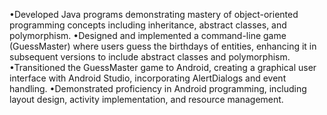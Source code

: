 •Developed Java programs demonstrating mastery of object-oriented programming concepts including inheritance, abstract classes, and polymorphism.
•Designed and implemented a command-line game (GuessMaster) where users guess the birthdays of entities, enhancing it in subsequent versions to include abstract classes and polymorphism.
•Transitioned the GuessMaster game to Android, creating a graphical user interface with Android Studio, incorporating AlertDialogs and event handling.
•Demonstrated proficiency in Android programming, including layout design, activity implementation, and resource management.
